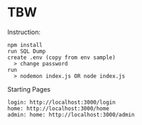 # TBW

Instruction:

    npm install
    run SQL Dump
    create .env (copy from env sample)
      > change password
    run
      > nodemon index.js OR node index.js
      
Starting Pages

    login: http://localhost:3000/login
    home: http://localhost:3000/home
    admin: home: http://localhost:3000/admin
      
